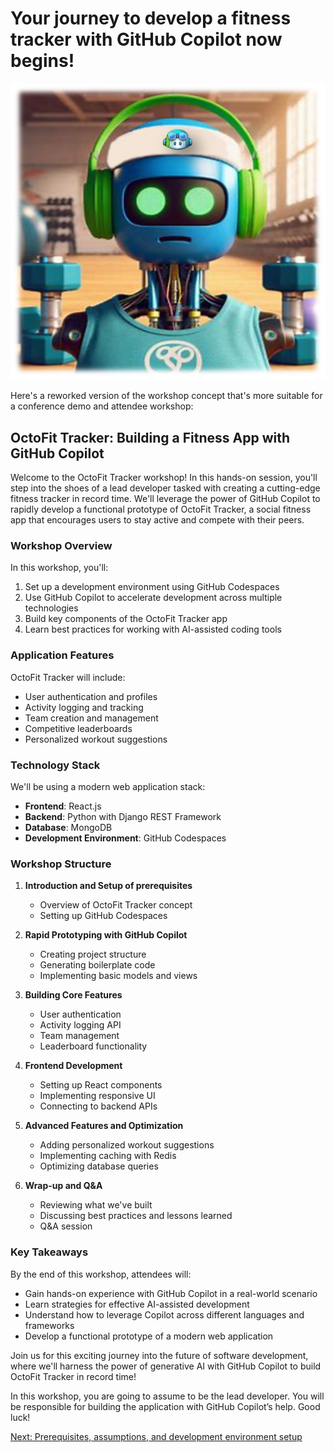 # Your journey to develop a fitness tracker with GitHub Copilot now begins!

![OctoFit Tracker](../../images/octofit-tracker.png)

Here's a reworked version of the workshop concept that's more suitable for a conference demo and attendee workshop:

## OctoFit Tracker: Building a Fitness App with GitHub Copilot

Welcome to the OctoFit Tracker workshop! In this hands-on session, you'll step into the shoes of a lead developer tasked with creating a cutting-edge fitness tracker in record time. We'll leverage the power of GitHub Copilot to rapidly develop a functional prototype of OctoFit Tracker, a social fitness app that encourages users to stay active and compete with their peers.

### Workshop Overview

In this workshop, you'll:

1. Set up a development environment using GitHub Codespaces
2. Use GitHub Copilot to accelerate development across multiple technologies
3. Build key components of the OctoFit Tracker app
4. Learn best practices for working with AI-assisted coding tools

### Application Features

OctoFit Tracker will include:

- User authentication and profiles
- Activity logging and tracking
- Team creation and management
- Competitive leaderboards
- Personalized workout suggestions

### Technology Stack

We'll be using a modern web application stack:

- **Frontend**: React.js
- **Backend**: Python with Django REST Framework
- **Database**: MongoDB
- **Development Environment**: GitHub Codespaces

### Workshop Structure

1. **Introduction and Setup of prerequisites**
   - Overview of OctoFit Tracker concept
   - Setting up GitHub Codespaces

2. **Rapid Prototyping with GitHub Copilot**
   - Creating project structure
   - Generating boilerplate code
   - Implementing basic models and views

3. **Building Core Features**
   - User authentication
   - Activity logging API
   - Team management
   - Leaderboard functionality

4. **Frontend Development**
   - Setting up React components
   - Implementing responsive UI
   - Connecting to backend APIs

5. **Advanced Features and Optimization**
   - Adding personalized workout suggestions
   - Implementing caching with Redis
   - Optimizing database queries

6. **Wrap-up and Q&A**
   - Reviewing what we've built
   - Discussing best practices and lessons learned
   - Q&A session

### Key Takeaways

By the end of this workshop, attendees will:

- Gain hands-on experience with GitHub Copilot in a real-world scenario
- Learn strategies for effective AI-assisted development
- Understand how to leverage Copilot across different languages and frameworks
- Develop a functional prototype of a modern web application

Join us for this exciting journey into the future of software development, where we'll harness the power of generative AI with GitHub Copilot to build OctoFit Tracker in record time!

In this workshop, you are going to assume to be the lead developer. You will be responsible for building the application with GitHub Copilot’s help. Good luck!

[Next: Prerequisites, assumptions, and development environment setup](../2_Prerequisites)
